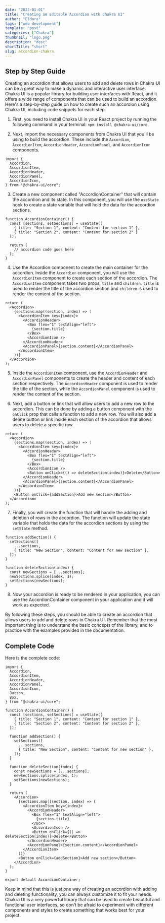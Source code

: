 ```yaml
---
date: "2023-01-01"
title: "Creating an Editable Accordion with Chakra UI"
author: "Eldora"
tags: ["web development"]
template: "post"
categories: ["Chakra"]
thumbnail: "logo.png"
description: "desc"
shortTitle: "short"
slug: accordion-chakra
---
```


## Step by Step Guide

Creating an accordion that allows users to add and delete rows in Chakra UI can be a great way to make a dynamic and interactive user interface. Chakra UI is a popular library for building user interfaces with React, and it offers a wide range of components that can be used to build an accordion. Here's a step-by-step guide on how to create such an accordion using Chakra UI, including code snippets for each step.

1. First, you need to install Chakra UI in your React project by running the following command in your terminal: `npm install @chakra-ui/core`.

2. Next, import the necessary components from Chakra UI that you'll be using to build the accordion. These include the `Accordion`, `AccordionItem`, `AccordionHeader`, `AccordionPanel`, and `AccordionIcon` components.

```tsx
import {
  Accordion,
  AccordionItem,
  AccordionHeader,
  AccordionPanel,
  AccordionIcon,
} from "@chakra-ui/core";
```

3. Create a new component called "AccordionContainer" that will contain the accordion and its state. In this component, you will use the `useState` hook to create a state variable that will hold the data for the accordion sections.

```tsx
function AccordionContainer() {
  const [sections, setSections] = useState([
    { title: "Section 1", content: "Content for section 1" },
    { title: "Section 2", content: "Content for section 2" }
  ]);

  return (
    // accordion code goes here
  );
}
```

4. Use the Accordion component to create the main container for the accordion. Inside the `Accordion` component, you will use the `AccordionItem` component to create each section of the accordion. The `AccordionItem` component takes two props, `title` and `children`. `title` is used to render the title of the accordion section and `children` is used to render the content of the section.

```tsx
return (
  <Accordion>
    {sections.map((section, index) => (
      <AccordionItem key={index}>
        <AccordionHeader>
          <Box flex="1" textAlign="left">
            {section.title}
          </Box>
          <AccordionIcon />
        </AccordionHeader>
        <AccordionPanel>{section.content}</AccordionPanel>
      </AccordionItem>
    ))}
  </Accordion>
);
```

5. Inside the `AccordionItem` component, use the `AccordionHeader` and `AccordionPanel` components to create the header and content of each section respectively. The `AccordionHeader` component is used to render the title of the section, while the `AccordionPanel` component is used to render the content of the section.

6. Next, add a button or link that will allow users to add a new row to the accordion. This can be done by adding a button component with the `onClick` prop that calls a function to add a new row. You will also add a delete button or link inside each section of the accordion that allows users to delete a specific row.

```tsx
return (
  <Accordion>
    {sections.map((section, index) => (
      <AccordionItem key={index}>
        <AccordionHeader>
          <Box flex="1" textAlign="left">
            {section.title}
          </Box>
          <AccordionIcon />
          <Button onClick={() => deleteSection(index)}>Delete</Button>
        </AccordionHeader>
        <AccordionPanel>{section.content}</AccordionPanel>
      </AccordionItem>
    ))}
    <Button onClick={addSection}>Add new section</Button>
  </Accordion>
);
```

7. Finally, you will create the function that will handle the adding and deletion of rows in the accordion. The function will update the state variable that holds the data for the accordion sections by using the `setState` method.

```tsx
function addSection() {
  setSections([
    ...sections,
    { title: "New Section", content: "Content for new section" },
  ]);
}

function deleteSection(index) {
  const newSections = [...sections];
  newSections.splice(index, 1);
  setSections(newSections);
}
```

8. Now your accordion is ready to be rendered in your application, you can use the AccordionContainer component in your application and it will work as expected.

By following these steps, you should be able to create an accordion that allows users to add and delete rows in Chakra UI. Remember that the most important thing is to understand the basic concepts of the library, and to practice with the examples provided in the documentation.

## Complete Code

Here is the complete code:

```tsx
import {
  Accordion,
  AccordionItem,
  AccordionHeader,
  AccordionPanel,
  AccordionIcon,
  Button,
  Box,
} from "@chakra-ui/core";

function AccordionContainer() {
  const [sections, setSections] = useState([
    { title: "Section 1", content: "Content for section 1" },
    { title: "Section 2", content: "Content for section 2" },
  ]);

  function addSection() {
    setSections([
      ...sections,
      { title: "New Section", content: "Content for new section" },
    ]);
  }

  function deleteSection(index) {
    const newSections = [...sections];
    newSections.splice(index, 1);
    setSections(newSections);
  }

  return (
    <Accordion>
      {sections.map((section, index) => (
        <AccordionItem key={index}>
          <AccordionHeader>
            <Box flex="1" textAlign="left">
              {section.title}
            </Box>
            <AccordionIcon />
            <Button onClick={() => deleteSection(index)}>Delete</Button>
          </AccordionHeader>
          <AccordionPanel>{section.content}</AccordionPanel>
        </AccordionItem>
      ))}
      <Button onClick={addSection}>Add new section</Button>
    </Accordion>
  );
}

export default AccordionContainer;
```

Keep in mind that this is just one way of creating an accordion with adding and deleting functionality, you can always customize it to fit your needs. Chakra UI is a very powerful library that can be used to create beautiful and functional user interfaces, so don't be afraid to experiment with different components and styles to create something that works best for your project.
